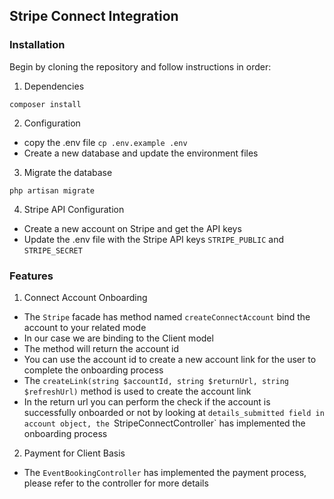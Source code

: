 ## Stripe Connect Integration

### Installation

Begin by cloning the repository and follow instructions in order:

1. Dependencies

```ssh
composer install
```

2. Configuration

- copy the .env file `cp .env.example .env`
- Create a new database and update the environment files

3. Migrate the database

```ssh
php artisan migrate
```

4. Stripe API Configuration

- Create a new account on Stripe and get the API keys
- Update the .env file with the Stripe API keys `STRIPE_PUBLIC` and `STRIPE_SECRET`

### Features

1. Connect Account Onboarding

- The `Stripe` facade has method named `createConnectAccount` bind the account to your related mode
- In our case we are binding to the Client model
- The method will return the account id
- You can use the account id to create a new account link for the user to complete the onboarding process
- The `createLink(string $accountId, string $returnUrl, string $refreshUrl)` method is used to create the account link
- In the return url you can perform the check if the account is successfully onboarded or not by looking
  at `details_submitted field in account object, the `StripeConnectController` has implemented the onboarding process

2. Payment for Client Basis

- The `EventBookingController` has implemented the payment process, please refer to the controller for more details


